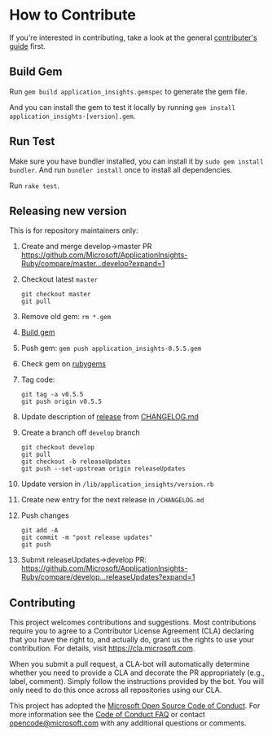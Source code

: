 # How to Contribute

If you're interested in contributing, take a look at the general [contributer's guide](https://github.com/Microsoft/ApplicationInsights-Home/blob/master/CONTRIBUTING.md) first.

## Build Gem

Run ```gem build application_insights.gemspec``` to generate the gem file.

And you can install the gem to test it locally by running ```gem install application_insights-[version].gem```.

## Run Test

Make sure you have bundler installed, you can install it by ```sudo gem install bundler```. And run ```bundler install``` once to install all dependencies.

Run ```rake test```.

## Releasing new version

This is for repository maintainers only:

1. Create and merge develop->master PR https://github.com/Microsoft/ApplicationInsights-Ruby/compare/master...develop?expand=1
2. Checkout latest `master`
    ``` 
    git checkout master
    git pull
    ```

3. Remove old gem: `rm *.gem`
4. [Build gem](https://github.com/Microsoft/ApplicationInsights-Ruby/blob/develop/CONTRIBUTING.md#build-gem) 
5. Push gem: `gem push application_insights-0.5.5.gem`
6. Check gem on [rubygems](https://rubygems.org/gems/application_insights)
7. Tag code:
    ```
    git tag -a v0.5.5
    git push origin v0.5.5
    ```
8. Update description of [release](https://github.com/Microsoft/ApplicationInsights-Ruby/releases/edit/v0.5.5) from [CHANGELOG.md](https://github.com/Microsoft/ApplicationInsights-Ruby/blob/master/CHANGELOG.md)
9. Create a branch off `develop` branch
    ```
    git checkout develop
    git pull
    git checkout -b releaseUpdates
    git push --set-upstream origin releaseUpdates
    ```
10. Update version in `/lib/application_insights/version.rb`
11. Create new entry for the next release in `/CHANGELOG.md`
12. Push changes
    ```
    git add -A
    git commit -m "post release updates"
    git push
    ```
13. Submit releaseUpdates->develop PR: https://github.com/Microsoft/ApplicationInsights-Ruby/compare/develop...releaseUpdates?expand=1

## Contributing

This project welcomes contributions and suggestions. Most contributions require you to
agree to a Contributor License Agreement (CLA) declaring that you have the right to,
and actually do, grant us the rights to use your contribution. For details, visit
https://cla.microsoft.com.

When you submit a pull request, a CLA-bot will automatically determine whether you need
to provide a CLA and decorate the PR appropriately (e.g., label, comment). Simply follow the
instructions provided by the bot. You will only need to do this once across all repositories using our CLA.

This project has adopted the [Microsoft Open Source Code of Conduct](https://opensource.microsoft.com/codeofconduct/).
For more information see the [Code of Conduct FAQ](https://opensource.microsoft.com/codeofconduct/faq/)
or contact [opencode@microsoft.com](mailto:opencode@microsoft.com) with any additional questions or comments.